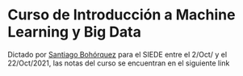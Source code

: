 # Curso de Introducción a Machine Learning y Big Data

Dictado por [Santiago Bohórquez](https://sbohorquezcorrea.com/) para el SIEDE entre el 2/Oct/ y el 22/Oct/2021, las notas del curso se encuentran en el siguiente link
